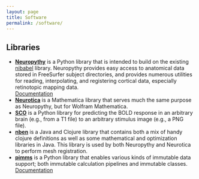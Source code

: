 ```yaml
---
layout: page
title: Software
permalink: /software/
---
```


## Libraries

* **[Neuropythy](https://github.com/noahbenson/neuropythy)** is a Python library that is intended to
  build on the existing [nibabel](http://nipy.org/nibabel/) library. Neuropythy provides easy access
  to anatomical data stored in FreeSurfer subject directories, and provides numerous utilities for
  reading, interpolating, and registering cortical data, especially retinotopic mapping data.  
  [Documentation]({{site.baseurl}}/docs/neuropythy/html/index.html)
* **[Neurotica](https://github.com/noahbenson/Neurotica)** is a Mathematica library that serves much
  the same purpose as Neuropythy, but for Wolfram Mathematica.
* **[SCO](https://github.com/WinawerLab/sco)** is a Python library for predicting the BOLD response
  in an arbitrary brain (e.g., from a T1 file) to an arbitrary stimulus image (e.g., a PNG file).
* **[nben](https://github.com/noahbenson/nben)** is a Java and Clojure library that contains both a
  mix of handy clojure definitions as well as some mathematical and optimization libraries in
  Java. This library is used by both Neuropythy and Neurotica to perform mesh registration.
* **[pimms](https://github.com/noahbenson/pimms)** is a Python library that enables various kinds of
  immutable data support; both immutable calculation pipelines and immutable classes.  
  [Documentation]({{site.baseurl}}/docs/pimms/html/index.html)

